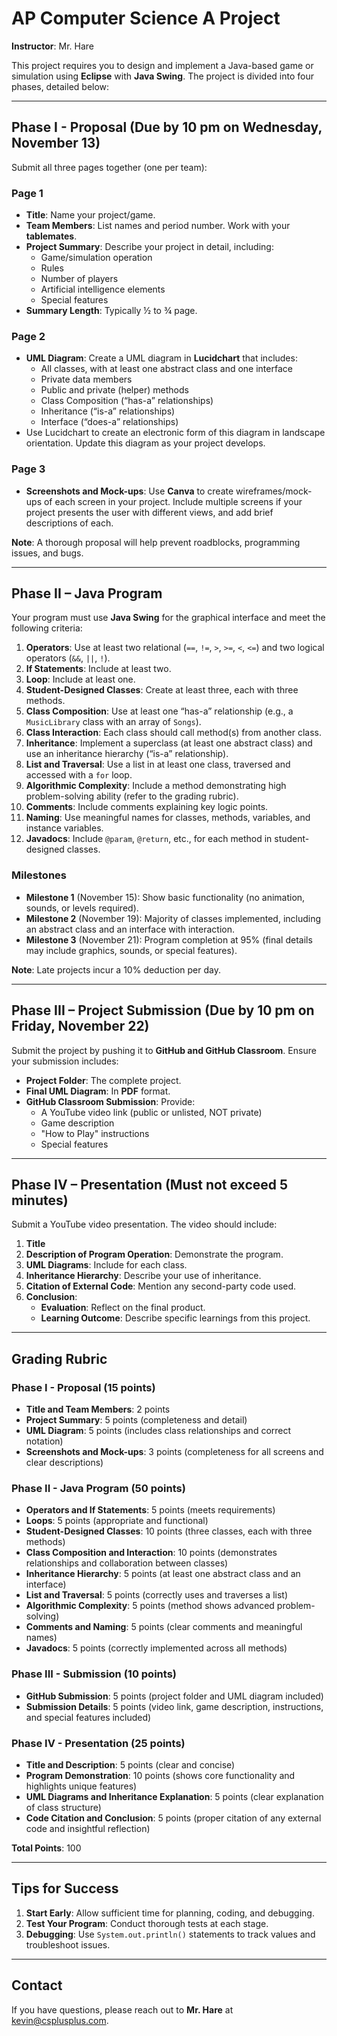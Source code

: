 # AP Computer Science A Project
**Instructor**: Mr. Hare

This project requires you to design and implement a Java-based game or simulation using **Eclipse** with **Java Swing**. The project is divided into four phases, detailed below:

---

## Phase I - Proposal (Due by 10 pm on Wednesday, November 13)
Submit all three pages together (one per team):

### Page 1
- **Title**: Name your project/game.
- **Team Members**: List names and period number. Work with your **tablemates**.
- **Project Summary**: Describe your project in detail, including:
  - Game/simulation operation
  - Rules
  - Number of players
  - Artificial intelligence elements
  - Special features
- **Summary Length**: Typically ½ to ¾ page.

### Page 2
- **UML Diagram**: Create a UML diagram in **Lucidchart** that includes:
  - All classes, with at least one abstract class and one interface
  - Private data members
  - Public and private (helper) methods
  - Class Composition (“has-a” relationships)
  - Inheritance (“is-a” relationships)
  - Interface (“does-a” relationships)
- Use Lucidchart to create an electronic form of this diagram in landscape orientation. Update this diagram as your project develops.

### Page 3
- **Screenshots and Mock-ups**: Use **Canva** to create wireframes/mock-ups of each screen in your project. Include multiple screens if your project presents the user with different views, and add brief descriptions of each.

**Note**: A thorough proposal will help prevent roadblocks, programming issues, and bugs.

---

## Phase II – Java Program
Your program must use **Java Swing** for the graphical interface and meet the following criteria:

1. **Operators**: Use at least two relational (`==`, `!=`, `>`, `>=`, `<`, `<=`) and two logical operators (`&&`, `||`, `!`).
2. **If Statements**: Include at least two.
3. **Loop**: Include at least one.
4. **Student-Designed Classes**: Create at least three, each with three methods.
5. **Class Composition**: Use at least one “has-a” relationship (e.g., a `MusicLibrary` class with an array of `Songs`).
6. **Class Interaction**: Each class should call method(s) from another class.
7. **Inheritance**: Implement a superclass (at least one abstract class) and use an inheritance hierarchy (“is-a” relationship).
8. **List and Traversal**: Use a list in at least one class, traversed and accessed with a `for` loop.
9. **Algorithmic Complexity**: Include a method demonstrating high problem-solving ability (refer to the grading rubric).
10. **Comments**: Include comments explaining key logic points.
11. **Naming**: Use meaningful names for classes, methods, variables, and instance variables.
12. **Javadocs**: Include `@param`, `@return`, etc., for each method in student-designed classes.

### Milestones
- **Milestone 1** (November 15): Show basic functionality (no animation, sounds, or levels required).
- **Milestone 2** (November 19): Majority of classes implemented, including an abstract class and an interface with interaction.
- **Milestone 3** (November 21): Program completion at 95% (final details may include graphics, sounds, or special features).

**Note**: Late projects incur a 10% deduction per day.

---

## Phase III – Project Submission (Due by 10 pm on Friday, November 22)
Submit the project by pushing it to **GitHub and GitHub Classroom**. Ensure your submission includes:

- **Project Folder**: The complete project.
- **Final UML Diagram**: In **PDF** format.
- **GitHub Classroom Submission**: Provide:
  - A YouTube video link (public or unlisted, NOT private)
  - Game description
  - "How to Play" instructions
  - Special features

---

## Phase IV – Presentation (Must not exceed 5 minutes)
Submit a YouTube video presentation. The video should include:

1. **Title**
2. **Description of Program Operation**: Demonstrate the program.
3. **UML Diagrams**: Include for each class.
4. **Inheritance Hierarchy**: Describe your use of inheritance.
5. **Citation of External Code**: Mention any second-party code used.
6. **Conclusion**:
   - **Evaluation**: Reflect on the final product.
   - **Learning Outcome**: Describe specific learnings from this project.

---

## Grading Rubric

### Phase I - Proposal (15 points)
- **Title and Team Members**: 2 points
- **Project Summary**: 5 points (completeness and detail)
- **UML Diagram**: 5 points (includes class relationships and correct notation)
- **Screenshots and Mock-ups**: 3 points (completeness for all screens and clear descriptions)

### Phase II - Java Program (50 points)
- **Operators and If Statements**: 5 points (meets requirements)
- **Loops**: 5 points (appropriate and functional)
- **Student-Designed Classes**: 10 points (three classes, each with three methods)
- **Class Composition and Interaction**: 10 points (demonstrates relationships and collaboration between classes)
- **Inheritance Hierarchy**: 5 points (at least one abstract class and an interface)
- **List and Traversal**: 5 points (correctly uses and traverses a list)
- **Algorithmic Complexity**: 5 points (method shows advanced problem-solving)
- **Comments and Naming**: 5 points (clear comments and meaningful names)
- **Javadocs**: 5 points (correctly implemented across all methods)

### Phase III - Submission (10 points)
- **GitHub Submission**: 5 points (project folder and UML diagram included)
- **Submission Details**: 5 points (video link, game description, instructions, and special features included)

### Phase IV - Presentation (25 points)
- **Title and Description**: 5 points (clear and concise)
- **Program Demonstration**: 10 points (shows core functionality and highlights unique features)
- **UML Diagrams and Inheritance Explanation**: 5 points (clear explanation of class structure)
- **Code Citation and Conclusion**: 5 points (proper citation of any external code and insightful reflection)

**Total Points**: 100

---

## Tips for Success
1. **Start Early**: Allow sufficient time for planning, coding, and debugging.
2. **Test Your Program**: Conduct thorough tests at each stage.
3. **Debugging**: Use `System.out.println()` statements to track values and troubleshoot issues.

---

## Contact
If you have questions, please reach out to **Mr. Hare** at [kevin@csplusplus.com](mailto:kevin@csplusplus.com).
